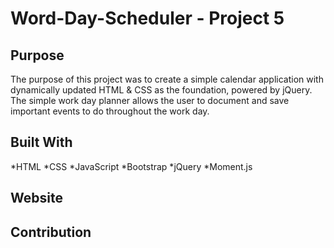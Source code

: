 # Word-Day-Scheduler - Project 5

## Purpose

The purpose of this project was to create a simple calendar application with dynamically updated HTML & CSS as the foundation, powered by jQuery. The simple work day planner allows the user to document and save important events to do throughout the work day. 

## Built With
*HTML
*CSS
*JavaScript
*Bootstrap
*jQuery
*Moment.js

## Website



## Contribution